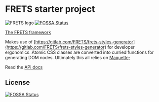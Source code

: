 # FRETS starter project

![FRETS logo](http://uploads.timbendt.com.s3.amazonaws.com/dropzone/fretslogo4@1x.png)
[![FOSSA Status](https://app.fossa.io/api/projects/git%2Bgithub.com%2Fsirtimbly%2Ffrets-starter.svg?type=shield)](https://app.fossa.io/projects/git%2Bgithub.com%2Fsirtimbly%2Ffrets-starter?ref=badge_shield)

[The FRETS framework](https://github.com/sirtimbly/frets)

Makes use of [https://gitlab.com/FRETS/frets-styles-generator](https://gitlab.com/FRETS/frets-styles-generator) for developer ergonomics. Atomic CSS classes are converted into curried functions for generating DOM nodes. Ultimately this all relies on [Maquette](https://maquettejs.org);


Read the [API docs](https://frets.gitlab.io/frets/docs)



## License
[![FOSSA Status](https://app.fossa.io/api/projects/git%2Bgithub.com%2Fsirtimbly%2Ffrets-starter.svg?type=large)](https://app.fossa.io/projects/git%2Bgithub.com%2Fsirtimbly%2Ffrets-starter?ref=badge_large)